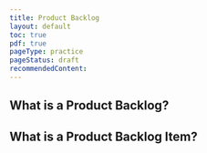```yaml
---
title: Product Backlog
layout: default
toc: true
pdf: true
pageType: practice
pageStatus: draft
recommendedContent:
---
```


## What is a Product Backlog?

## What is a Product Backlog Item?